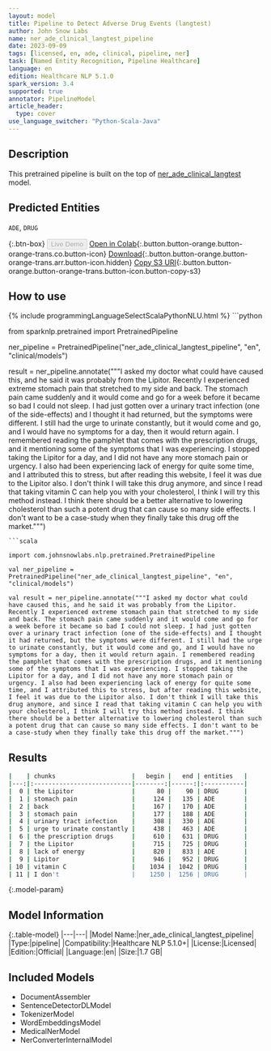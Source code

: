 ```yaml
---
layout: model
title: Pipeline to Detect Adverse Drug Events (langtest)
author: John Snow Labs
name: ner_ade_clinical_langtest_pipeline
date: 2023-09-09
tags: [licensed, en, ade, clinical, pipeline, ner]
task: [Named Entity Recognition, Pipeline Healthcare]
language: en
edition: Healthcare NLP 5.1.0
spark_version: 3.4
supported: true
annotator: PipelineModel
article_header:
  type: cover
use_language_switcher: "Python-Scala-Java"
---
```


## Description

This pretrained pipeline is built on the top of [ner_ade_clinical_langtest](https://nlp.johnsnowlabs.com/2023/07/31/ner_ade_clinical_langtest_en.html) model.

## Predicted Entities
`ADE`, `DRUG`

{:.btn-box}
<button class="button button-orange" disabled>Live Demo</button>
[Open in Colab](https://colab.research.google.com/github/JohnSnowLabs/spark-nlp-workshop/blob/master/healthcare-nlp/07.0.Pretrained_Clinical_Pipelines.ipynb){:.button.button-orange.button-orange-trans.co.button-icon}
[Download](https://s3.amazonaws.com/auxdata.johnsnowlabs.com/clinical/models/ner_ade_clinical_langtest_pipeline_en_5.1.0_3.4_1694282194768.zip){:.button.button-orange.button-orange-trans.arr.button-icon.hidden}
[Copy S3 URI](s3://auxdata.johnsnowlabs.com/clinical/models/ner_ade_clinical_langtest_pipeline_en_5.1.0_3.4_1694282194768.zip){:.button.button-orange.button-orange-trans.button-icon.button-copy-s3}

## How to use



<div class="tabs-box" markdown="1">
{% include programmingLanguageSelectScalaPythonNLU.html %}
```python

from sparknlp.pretrained import PretrainedPipeline

ner_pipeline = PretrainedPipeline("ner_ade_clinical_langtest_pipeline", "en", "clinical/models")

result = ner_pipeline.annotate("""I asked my doctor what could have caused this, and he said it was probably from the Lipitor. Recently I experienced extreme stomach pain that stretched to my side and back. The stomach pain came suddenly and it would come and go for a week before it became so bad I could not sleep. I had just gotten over a urinary tract infection (one of the side-effects) and I thought it had returned, but the symptoms were different. I still had the urge to urinate constantly, but it would come and go, and I would have no symptoms for a day, then it would return again. I remembered reading the pamphlet that comes with the prescription drugs, and it mentioning some of the symptoms that I was experiencing. I stopped taking the Lipitor for a day, and I did not have any more stomach pain or urgency. I also had been experiencing lack of energy for quite some time, and I attributed this to stress, but after reading this website, I feel it was due to the Lipitor also. I don't think I will take this drug anymore, and since I read that taking vitamin C can help you with your cholesterol, I think I will try this method instead. I think there should be a better alternative to lowering cholesterol than such a potent drug that can cause so many side effects. I don't want to be a case-study when they finally take this drug off the market.""")

```
```scala

import com.johnsnowlabs.nlp.pretrained.PretrainedPipeline

val ner_pipeline = PretrainedPipeline("ner_ade_clinical_langtest_pipeline", "en", "clinical/models")

val result = ner_pipeline.annotate("""I asked my doctor what could have caused this, and he said it was probably from the Lipitor. Recently I experienced extreme stomach pain that stretched to my side and back. The stomach pain came suddenly and it would come and go for a week before it became so bad I could not sleep. I had just gotten over a urinary tract infection (one of the side-effects) and I thought it had returned, but the symptoms were different. I still had the urge to urinate constantly, but it would come and go, and I would have no symptoms for a day, then it would return again. I remembered reading the pamphlet that comes with the prescription drugs, and it mentioning some of the symptoms that I was experiencing. I stopped taking the Lipitor for a day, and I did not have any more stomach pain or urgency. I also had been experiencing lack of energy for quite some time, and I attributed this to stress, but after reading this website, I feel it was due to the Lipitor also. I don't think I will take this drug anymore, and since I read that taking vitamin C can help you with your cholesterol, I think I will try this method instead. I think there should be a better alternative to lowering cholesterol than such a potent drug that can cause so many side effects. I don't want to be a case-study when they finally take this drug off the market.""")

```
</div>

## Results

```bash
|    | chunks                     |   begin |   end | entities   |
|---:|:---------------------------|--------:|------:|:-----------|
|  0 | the Lipitor                |      80 |    90 | DRUG       |
|  1 | stomach pain               |     124 |   135 | ADE        |
|  2 | back                       |     167 |   170 | ADE        |
|  3 | stomach pain               |     177 |   188 | ADE        |
|  4 | urinary tract infection    |     308 |   330 | ADE        |
|  5 | urge to urinate constantly |     438 |   463 | ADE        |
|  6 | the prescription drugs     |     610 |   631 | DRUG       |
|  7 | the Lipitor                |     715 |   725 | DRUG       |
|  8 | lack of energy             |     820 |   833 | ADE        |
|  9 | Lipitor                    |     946 |   952 | DRUG       |
| 10 | vitamin C                  |    1034 |  1042 | DRUG       |
| 11 | I don't                    |    1250 |  1256 | DRUG       |
```

{:.model-param}
## Model Information

{:.table-model}
|---|---|
|Model Name:|ner_ade_clinical_langtest_pipeline|
|Type:|pipeline|
|Compatibility:|Healthcare NLP 5.1.0+|
|License:|Licensed|
|Edition:|Official|
|Language:|en|
|Size:|1.7 GB|

## Included Models

- DocumentAssembler
- SentenceDetectorDLModel
- TokenizerModel
- WordEmbeddingsModel
- MedicalNerModel
- NerConverterInternalModel
